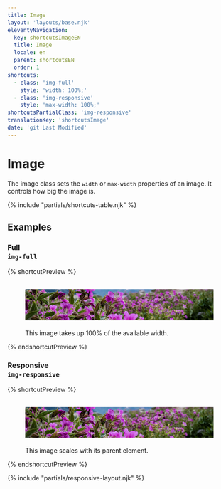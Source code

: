 ```yaml
---
title: Image
layout: 'layouts/base.njk'
eleventyNavigation:
  key: shortcutsImageEN
  title: Image
  locale: en
  parent: shortcutsEN
  order: 1
shortcuts:
  - class: 'img-full'
    style: 'width: 100%;'
  - class: 'img-responsive'
    style: 'max-width: 100%;'
shortcutsPartialClass: 'img-responsive'
translationKey: 'shortcutsImage'
date: 'git Last Modified'
---
```


# Image

The image class sets the `width` or `max-width` properties of an image. It controls how big the image is.

{% include "partials/shortcuts-table.njk" %}

## Examples

### Full<br/>`img-full`

{% shortcutPreview %}

<figure>
  <img src="/images/common/css-shortcuts/image-example.png" alt="A horizontal banner with purple flowers." class="img-full"/>
  <figcaption>This image takes up 100% of the available width.</figcaption>
</figure>
{% endshortcutPreview %}

### Responsive<br/>`img-responsive`

{% shortcutPreview %}

<figure class="container-md">
  <img src="/images/common/css-shortcuts/image-example.png" alt="A horizontal banner with purple flowers." class="img-responsive"/>
  <figcaption>This image scales with its parent element.</figcaption>
</figure>
{% endshortcutPreview %}

{% include "partials/responsive-layout.njk" %}
